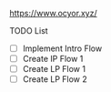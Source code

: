 https://www.ocyor.xyz/

TODO List

- [ ] Implement Intro Flow
- [ ] Create IP Flow 1
- [ ] Create LP Flow 1
- [ ] Create LP Flow 2
